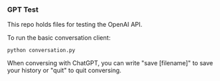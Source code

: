 ### GPT Test

This repo holds files for testing the OpenAI API.

To run the basic conversation client:
```
python conversation.py
```

When conversing with ChatGPT, you can write "save [filename]" to save your history or "quit" to quit conversing.